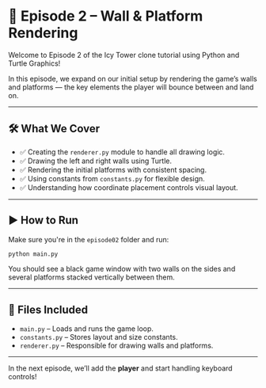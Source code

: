 # 🧱 Episode 2 – Wall & Platform Rendering

Welcome to Episode 2 of the Icy Tower clone tutorial using Python and Turtle Graphics!

In this episode, we expand on our initial setup by rendering the game’s walls and platforms — the key elements the player will bounce between and land on.

---

## 🛠️ What We Cover

- ✅ Creating the `renderer.py` module to handle all drawing logic.
- ✅ Drawing the left and right walls using Turtle.
- ✅ Rendering the initial platforms with consistent spacing.
- ✅ Using constants from `constants.py` for flexible design.
- ✅ Understanding how coordinate placement controls visual layout.

---

## ▶️ How to Run

Make sure you're in the `episode02` folder and run:

```bash
python main.py
```
You should see a black game window with two walls on the sides and several platforms stacked vertically between them.

---

## 📁 Files Included

- `main.py` – Loads and runs the game loop.
- `constants.py` – Stores layout and size constants.
- `renderer.py` – Responsible for drawing walls and platforms.

---

In the next episode, we’ll add the **player** and start handling keyboard controls!
